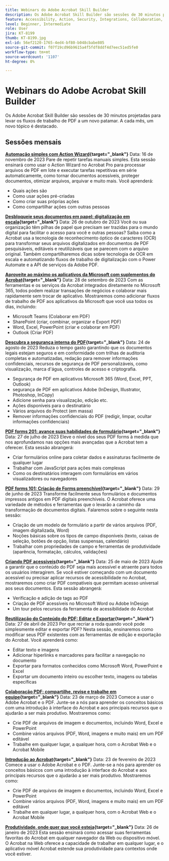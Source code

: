 ```yaml
---
title: Webinars do Adobe Acrobat Skill Builder
description: Os Adobe Acrobat Skill Builder são sessões de 30 minutos projetadas para elevar o nível dos fluxos de trabalho de PDF
feature: Accessibility, Action, Security, Integrations, Collaboration, Edit PDF, Convert PDF, Share, Mobile, Skill Builder, Form
level: Beginner, Intermediate
role: User
jira: KT-8199
thumb: KT-8199.jpg
exl-id: 56ef2120-1765-4ed4-bf80-b048cbabe805
source-git-commit: f07f19cd96b9615a4f5fdf8ddf4d7eec51ed5fe0
workflow-type: tm+mt
source-wordcount: '1107'
ht-degree: 0%

---
```


# Webinars do Adobe Acrobat Skill Builder

Os Adobe Acrobat Skill Builder são sessões de 30 minutos projetadas para levar os fluxos de trabalho de PDF a um novo patamar. A cada mês, um novo tópico é destacado.

## Sessões mensais

**[Automação simples com Action Wizard](https://teamwork.adobe.com/adobe-acrobat-skill-builder/attendease/networking/experience/41d505bb-252a-4e26-9576-6ae82293e6c9/97be1628-5cb6-44be-ac61-c0cc26fbb58d){target="_blank"}**
Data: 16 de novembro de 2023 Pare de repetir tarefas manuais simples. Esta sessão ensinará como usar o Action Wizard no Acrobat Pro para processar arquivos de PDF em lote e executar tarefas repetitivas em série automaticamente, como tornar documentos acessíveis, proteger documentos, otimizar arquivos, arquivar e muito mais. Você aprenderá:

* Quais ações são
* Como usar ações pré-criadas
* Como criar suas próprias ações
* Como compartilhar ações com outras pessoas

**[Desbloqueie seus documentos em papel: digitalização em escala](https://teamwork.adobe.com/adobe-acrobat-skill-builder/attendease/networking/experience/46e148fe-92c0-4d79-ac83-8888e9f0521e/dfcf3b90-4390-4c6e-abd9-20ba6e913dc1){target="_blank"}**
Data: 26 de outubro de 2023 Você ou sua organização têm pilhas de papel que precisam ser trazidas para o mundo digital para facilitar o acesso para você e outras pessoas? Saiba como a Acrobat usa a tecnologia de reconhecimento óptico de caracteres (OCR) para transformar seus arquivos digitalizados em documentos de PDF pesquisáveis, editáveis e reutilizáveis que se parecem com o arquivo original. Também compartilharemos dicas sobre tecnologia de OCR em escala e automatizando fluxos de trabalho de digitalização com o Power Automate e a API de serviços da Adobe PDF.

**[Aproveite ao máximo os aplicativos da Microsoft com suplementos do Acrobat](https://teamwork.adobe.com/adobe-acrobat-skill-builder/attendease/networking/experience/8b4ea780-6e4d-48b6-8c70-ea10245a5a64/b4fe64de-3614-4a6d-94c6-ff6612ac07fb){target="_blank"}**
Data: 28 de setembro de 2023 Com as ferramentas e os serviços da Acrobat integrados diretamente no Microsoft 365, todos podem realizar transações de negócios e colaborar mais rapidamente sem trocar de aplicativo. Mostraremos como adicionar fluxos de trabalho de PDF aos aplicativos da Microsoft que você usa todos os dias, incluindo:

* Microsoft Teams (Colaborar em PDF)
* SharePoint (criar, combinar, organizar e Export PDF)
* Word, Excel, PowerPoint (criar e colaborar em PDF)
* Outlook (Criar PDF)

**[Descubra a segurança interna do PDF](https://teamwork.adobe.com/adobe-acrobat-skill-builder/attendease/networking/experience/b454ab64-9c2e-4aec-bcf9-ca82e3a6b869/3a456ace-042e-41c8-8e8c-d285e9ba0ab8){target="_blank"}**
Data: 24 de agosto de 2023 Reduza o tempo gasto garantindo que os documentos legais estejam seguros e em conformidade com trilhas de auditoria completas e automatizadas, redação para remover informações confidenciais, recursos de segurança de PDF personalizáveis, como visualização, marca d&#39;água, controles de acesso e criptografia.

* Segurança de PDF em aplicativos Microsoft 365 (Word, Excel, PPT, Outlook)
* segurança de PDF em aplicativos Adobe (InDesign, Illustrator, Photoshop, InCopy)
* Adicione senha para visualização, edição etc.
* Ações disponíveis para o destinatário
* Vários arquivos do Protect (em massa)
* Remover informações confidenciais do PDF (redigir, limpar, ocultar informações confidenciais)

**[PDF forms 201: avance suas habilidades de formulário](https://adobe-acrobat-skill-builder.joinus.adobeevents.com/attendease/networking/experience/32518a73-e152-42b5-825c-b31ce53ab1f2/b9966934-6a5b-49c2-a9b0-d434543ce7f4){target="_blank"}**
Data: 27 de julho de 2023 Eleve o nível dos seus PDF forms à medida que nos aprofundamos nas opções mais avançadas que a Acrobat tem a oferecer. Esta sessão abrangerá:

* Criar formulários online para coletar dados e assinaturas facilmente de qualquer lugar
* Trabalhar com JavaScript para ações mais complexas
* Como os destinatários interagem com formulários em vários visualizadores ou navegadores

**[PDF forms 101: Criação de Forms preenchível](https://adobe-acrobat-skill-builder.joinus.adobeevents.com/attendease/networking/experience/795f4bc7-db42-4022-a624-8a53c51174c6/9d685d0f-4a5b-4236-a1ef-081d1403fb41){target="_blank"}**
Data: 29 de junho de 2023 Transforme facilmente seus formulários e documentos impressos antigos em PDF digitais preenchíveis. O Acrobat oferece uma variedade de métodos e ferramentas que o levarão a caminho da transformação de documentos digitais. Falaremos sobre o seguinte nesta sessão:

* Criação de um modelo de formulário a partir de vários arquivos (PDF, imagem digitalizada, Word)
* Noções básicas sobre os tipos de campo disponíveis (texto, caixas de seleção, botões de opção, listas suspensas, calendário)
* Trabalhar com propriedades de campo e ferramentas de produtividade (aparência, formatação, cálculos, validações)

**[Criando PDF acessíveis](https://teamwork.adobe.com/adobe-acrobat-skill-builder/attendease/networking/experience/4ff4d607-8c9f-47dd-ac4f-3b351a0a0fe3/2eb92255-d963-4ff7-b278-2a95a11db755){target="_blank"}**
Data: 25 de maio de 2023 Ajude a garantir que o conteúdo do PDF seja mais acessível e atraente para todos os usuários interagirem. Se você estiver começando com um documento acessível ou precisar aplicar recursos de acessibilidade no Acrobat, mostraremos como criar PDF compatíveis que permitam acesso universal aos seus documentos. Esta sessão abrangerá:

* Verificação e adição de tags ao PDF
* Criação de PDF acessíveis no Microsoft Word ou Adobe InDesign
* Um tour pelos recursos da ferramenta de acessibilidade do Acrobat

**[Reutilização do Conteúdo do PDF: Editar e Exportar](https://adobe-acrobat-skill-builder.joinus.adobeevents.com/attendease/networking/experience/aac3b9af-7d54-4ea5-a6fa-61bc7acea87f/8d7341ee-ff0f-492a-b3fd-935bd11d4ed0){target="_blank"}**
Data: 27 de abril de 2023 Por que recriar a roda quando você pode simplesmente editar e exportar PDF? Nesta sessão, ensinaremos como modificar seus PDF existentes com as ferramentas de edição e exportação do Acrobat. Você aprenderá como:

* Editar texto e imagens
* Adicionar hiperlinks e marcadores para facilitar a navegação no documento
* Exportar para formatos conhecidos como Microsoft Word, PowerPoint e Excel
* Exportar um documento inteiro ou escolher texto, imagens ou tabelas específicas

**[Colaboração PDF: compartilhe, revise e trabalhe em equipe](https://adobe-acrobat-skill-builder.joinus.adobeevents.com/attendease/networking/experience/0ef4709b-0a04-418e-a185-7efdd676c2dd/6a95bece-6f24-46f5-a17f-b408464281be){target="_blank"}**
Data: 23 de março de 2023 Comece a usar o Adobe Acrobat e o PDF. Junte-se a nós para aprender os conceitos básicos com uma introdução à interface do Acrobat e aos principais recursos que o ajudarão a ser mais produtivo. Mostraremos como:

* Crie PDF de arquivos de imagem e documentos, incluindo Word, Excel e PowerPoint
* Combine vários arquivos (PDF, Word, imagens e muito mais) em um PDF editável
* Trabalhe em qualquer lugar, a qualquer hora, com o Acrobat Web e o Acrobat Mobile

**[Introdução ao Acrobat](https://adobe-acrobat-skill-builder.joinus.adobeevents.com/attendease/networking/experience/5d8acc24-47a1-4db8-b419-8587bfb12708/fe8ec392-f29a-4e25-b7a3-61f48eea45ab){target="_blank"}**
Data: 23 de fevereiro de 2023 Comece a usar o Adobe Acrobat e o PDF. Junte-se a nós para aprender os conceitos básicos com uma introdução à interface do Acrobat e aos principais recursos que o ajudarão a ser mais produtivo. Mostraremos como:

* Crie PDF de arquivos de imagem e documentos, incluindo Word, Excel e PowerPoint
* Combine vários arquivos (PDF, Word, imagens e muito mais) em um PDF editável
* Trabalhe em qualquer lugar, a qualquer hora, com o Acrobat Web e o Acrobat Mobile

**[Produtividade, onde quer que você esteja](https://adobe-acrobat-skill-builder.joinus.adobeevents.com/attendease/networking/experience/9ab6c7a2-5ca2-4670-9a33-2ac11a1cb542/0b591876-aeae-45af-b41a-07a8326043f2){target="_blank"}**
Data: 26 de janeiro de 2023 Esta sessão ensinará como acessar suas ferramentas favoritas do Acrobat em qualquer navegador da Web ou dispositivo móvel. O Acrobat na Web oferece a capacidade de trabalhar em qualquer lugar, e o aplicativo móvel Acrobat estende sua produtividade para contextos onde você estiver.